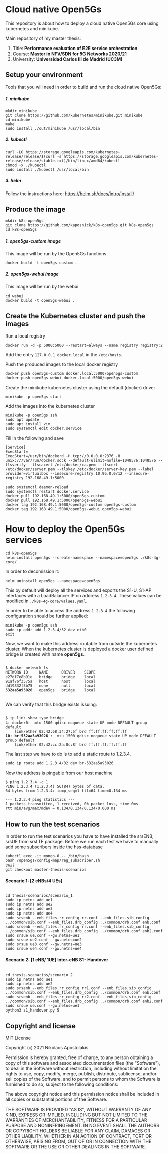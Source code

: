 # Cloud native Open5Gs

This repository is about how to deploy a cloud native Open5Gs core using kubernetes and minikube.

Main repository of my master thesis:

1. Title: <b>Performance evaluation of E2E service orchestration</b> 
2. Course: <b>Master in NFV/SDN for 5G Networks 2020/21</b> 
3. University: <b>Universidad Carlos III de Madrid (UC3M)</b>

## Setup your environment
Tools that you will need in order to build and run the cloud native Open5Gs:

##### 1. minikube
```shell
mkdir minikube
git clone https://github.com/kubernetes/minikube.git minikube
cd minikube
make
sudo install ./out/minikube /usr/local/bin
```
##### 2. kubectl
```shell 
curl -LO https://storage.googleapis.com/kubernetes-release/release/$(curl -s https://storage.googleapis.com/kubernetes-release/release/stable.txt)/bin/linux/amd64/kubectl
chmod +x ./kubectl
sudo install ./kubectl /usr/local/bin
```

##### 3. helm
Follow the instructions here: https://helm.sh/docs/intro/install/

## Produce the image
```shell
mkdir k8s-open5gs
git clone https://github.com/kaposnick/k8s-open5gs.git k8s-open5gs
cd k8s-open5gs
```

##### 1. open5gs-custom image
This image will be run by the Open5Gs functions
```shell 
docker build -t open5gs-custom .
```

##### 2. open5gs-webui image
This image will be run by the webui
```shell
cd webui
docker build -t open5gs-webui .
```

## Create the Kubernetes cluster and push the images
Run a local registry
```shell
docker run -d -p 5000:5000 --restart=always --name registry registry:2
```

Add the entry ```127.0.0.1 docker.local``` in the ```/etc/hosts```. 

Push the produced images to the local docker registry
```shell
docker push open5gs-custom docker.local:5000/open5gs-custom
docker push open5gs-webui docker.local:5000/open5gs-webui
``` 

Create the minikube kubernetes cluster using the default (docker) driver
```shell
minikube -p open5gs start
```

Add the images into the kubernetes cluster
```shell
minikube -p open5gs ssh
sudo apt update
sudo apt install vim
sudo systemctl edit docker.service
```
Fill in the following and save
```shell
[Service]
ExecStart=
ExecStart=/usr/bin/dockerd -H tcp://0.0.0.0:2376 -H unix:///var/run/docker.sock --default-ulimit=nofile=1048576:1048576 --tlsverify --tlscacert /etc/docker/ca.pem --tlscert /etc/docker/server.pem --tlskey /etc/docker/server-key.pem --label provider=virtualbox --insecure-registry 10.96.0.0/12 --insecure-registry 192.168.49.1:5000
```

```shell
sudo systemctl daemon-reload
sudo systemctl restart docker.service
docker pull 192.168.49.1:5000/open5gs-custom 
docker pull 192.168.49.1:5000/open5gs-webui
docker tag 192.168.49.1:5000/open5gs-custom open5gs-custom
docker tag 192.168.49.1:5000/open5gs-webui open5gs-webui
```

# How to deploy the Open5Gs services
```shell
cd k8s-open5gs
helm install open5gs --create-namespace --namespace=open5gs ./k8s-4g-core/
```

In order to decomission it:
```shell
helm uninstall open5gs --namespace=open5gs
```

This by default will deploy all the services and exports the S1-U, S1-AP interfaces with a LoadBalancer IP on address ```1.2.3.4```. These values can be modified in ```./k8s-4g-core/values.yaml```.

In order to be able to access the address ```1.2.3.4``` the following configuration should be further applied:
```shell
minikube -p open5gs ssh
sudo ip addr add 1.2.3.4/32 dev eth0
exit
```
Now, we want to make this address routable from outside the kubernetes cluster.
When the kubernetes cluster is deployed a docker user defined bridge is created with name **open5gs**.

<pre><code>
$ docker network ls
NETWORK ID     NAME      DRIVER    SCOPE
e27df7e8b91e   bridge    bridge    local
91af76f3575a   host      host      local
dd19332f3b75   none      null      local
<b>532aa5a93026</b>   open5gs   bridge    local
</code>
</pre>

We can verify that this bridge exists issuing:
<pre><code>
$ ip link show type bridge
4: docker0: <BROADCAST,MULTICAST,UP,LOWER_UP> mtu 1500 qdisc noqueue state UP mode DEFAULT group default 
    link/ether 02:42:68:34:27:5f brd ff:ff:ff:ff:ff:ff
<b>10: br-532aa5a93026 </b>: <BROADCAST,MULTICAST,UP,LOWER_UP> mtu 1500 qdisc noqueue state UP mode DEFAULT group default 
    link/ether 02:42:cc:2a:8c:8f brd ff:ff:ff:ff:ff:ff
</code></pre>

The last step we have to do is to add a static route to 1.2.3.4.
```shell
sudo ip route add 1.2.3.4/32 dev br-532aa5a93026
```

Now the address is pingable from our host machine
```shell
$ ping 1.2.3.4 -c 1
PING 1.2.3.4 (1.2.3.4) 56(84) bytes of data.
64 bytes from 1.2.3.4: icmp_seq=1 ttl=64 time=0.134 ms

--- 1.2.3.4 ping statistics ---
1 packets transmitted, 1 received, 0% packet loss, time 0ms
rtt min/avg/max/mdev = 0.134/0.134/0.134/0.000 ms
```

## How to run the test scenarios
In order to run the test scenarios you have to have installed the srsENB, srsUE from srsLTE package.
Before we run each test we have to manually add some subscribers inside the hss-database

```shell
kubectl exec -it mongo-0 -- /bin/bash
bash /open5gs/config-map/reg_subscriber.sh
exit
git checkout master-thesis-scenarios
```

#### Scenario 1: [2 eNBs/4 UEs]
<pre><code>
cd thesis-scenarios/scenario_1
sudo ip netns add ue1
sudo ip netns add ue2
sudo ip netns add ue3
sudo ip netns add ue4
sudo srsenb --enb_files.rr_config rr.conf --enb_files.sib_config ../common/sib.conf --enb_files.drb_config ../common/drb.conf enb.conf
sudo srsenb --enb_files.rr_config rr.conf --enb_files.sib_config ../common/sib.conf --enb_files.drb_config ../common/drb.conf enb2.conf
sudo srsue ue.conf --gw.netns=ue1
sudo srsue ue2.conf --gw.netns=ue2
sudo srsue ue3.conf --gw.netns=ue3
sudo srsue ue4.conf --gw.netns=ue4
</code></pre>

#### Scenario 2: [1 eNB/ 1UE] Inter-eNB S1- Handover  
<pre><code>
cd thesis-scenarios/scenario_2
sudo ip netns add ue1
sudo ip netns add ue2
sudo srsenb --enb_files.rr_config rr1.conf --enb_files.sib_config ../common/sib.conf --enb_files.drb_config ../common/drb.conf enb.conf
sudo srsenb --enb_files.rr_config rr2.conf --enb_files.sib_config ../common/sib.conf --enb_files.drb_config ../common/drb.conf enb2.conf
sudo srsue ue.conf --gw.netns=ue1
python3 s1_handover.py 5
</code></pre>

## Copyright and license
MIT License

Copyright (c) 2021 Nikolaos Apostolakis

Permission is hereby granted, free of charge, to any person obtaining a copy
of this software and associated documentation files (the "Software"), to deal
in the Software without restriction, including without limitation the rights
to use, copy, modify, merge, publish, distribute, sublicense, and/or sell
copies of the Software, and to permit persons to whom the Software is
furnished to do so, subject to the following conditions:

The above copyright notice and this permission notice shall be included in all
copies or substantial portions of the Software.

THE SOFTWARE IS PROVIDED "AS IS", WITHOUT WARRANTY OF ANY KIND, EXPRESS OR
IMPLIED, INCLUDING BUT NOT LIMITED TO THE WARRANTIES OF MERCHANTABILITY,
FITNESS FOR A PARTICULAR PURPOSE AND NONINFRINGEMENT. IN NO EVENT SHALL THE
AUTHORS OR COPYRIGHT HOLDERS BE LIABLE FOR ANY CLAIM, DAMAGES OR OTHER
LIABILITY, WHETHER IN AN ACTION OF CONTRACT, TORT OR OTHERWISE, ARISING FROM,
OUT OF OR IN CONNECTION WITH THE SOFTWARE OR THE USE OR OTHER DEALINGS IN THE
SOFTWARE.